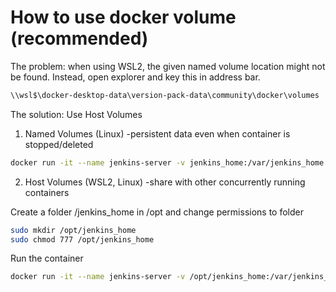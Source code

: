 # How to use docker volume (recommended)
The problem: when using WSL2, the given named volume location might not be found. Instead, open explorer and key this in address bar.
```sh
\\wsl$\docker-desktop-data\version-pack-data\community\docker\volumes
```
The solution: Use Host Volumes

1. Named Volumes (Linux) -persistent data even when container is stopped/deleted

  ```sh
  docker run -it --name jenkins-server -v jenkins_home:/var/jenkins_home jenkins:latest /bin/bash
  ```

2. Host Volumes (WSL2, Linux) -share with other concurrently running containers

  Create a folder /jenkins_home in /opt and change permissions to folder
  
  ```sh
  sudo mkdir /opt/jenkins_home
  sudo chmod 777 /opt/jenkins_home
  ```
  
  Run the container
  ```sh
  docker run -it --name jenkins-server -v /opt/jenkins_home:/var/jenkins_home jenkins:latest /bin/bash
  ```
